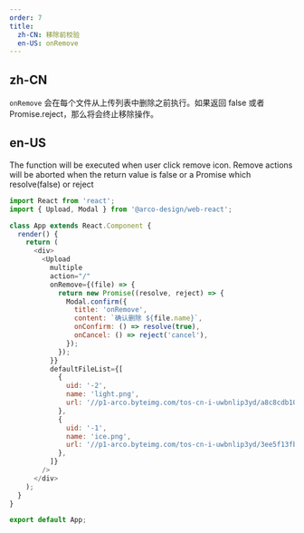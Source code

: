 ```yaml
---
order: 7
title:
  zh-CN: 移除前校验
  en-US: onRemove
---
```


## zh-CN

`onRemove` 会在每个文件从上传列表中删除之前执行。如果返回 false 或者 Promise.reject，那么将会终止移除操作。

## en-US

The function will be executed when user click remove icon. Remove actions will be aborted when the return value is false or a Promise which resolve(false) or reject

```js
import React from 'react';
import { Upload, Modal } from '@arco-design/web-react';

class App extends React.Component {
  render() {
    return (
      <div>
        <Upload
          multiple
          action="/"
          onRemove={(file) => {
            return new Promise((resolve, reject) => {
              Modal.confirm({
                title: 'onRemove',
                content: `确认删除 ${file.name}`,
                onConfirm: () => resolve(true),
                onCancel: () => reject('cancel'),
              });
            });
          }}
          defaultFileList={[
            {
              uid: '-2',
              name: 'light.png',
              url: '//p1-arco.byteimg.com/tos-cn-i-uwbnlip3yd/a8c8cdb109cb051163646151a4a5083b.png~tplv-uwbnlip3yd-webp.webp',
            },
            {
              uid: '-1',
              name: 'ice.png',
              url: '//p1-arco.byteimg.com/tos-cn-i-uwbnlip3yd/3ee5f13fb09879ecb5185e440cef6eb9.png~tplv-uwbnlip3yd-webp.webp',
            },
          ]}
        />
      </div>
    );
  }
}

export default App;
```
